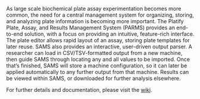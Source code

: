 As large scale biochemical plate assay experimentation becomes more common, the need for a central management system for organizing, storing, and analyzing plate information is becoming more important.  The Platify Plate, Assay, and Results Management System (PARMS) provides an end-to-end solution, with a focus on providing an intuitive, feature-rich interface.  The plate editor allows rapid layout of an assay, storing plate templates for later reuse.  SAMS also provides an interactive, user-driven output parser.  A researcher can load in CSV/TSV-formatted output from a new machine, then guide SAMS through locating any and all values to be imported.  Once that’s finished, SAMS will store a machine configuration, so it can later be applied automatically to any further output from that machine.  Results can be viewed within SAMS, or downloaded for further analysis elsewhere.

For further details and documentation, please visit the [wiki](https://github.com/platify/platify/wiki).
